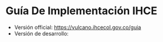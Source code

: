 # Guía De Implementación IHCE

* Versión official: https://vulcano.ihcecol.gov.co/guia
* Versión de desarrollo: 